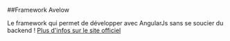 ##Framework Avelow

Le framework qui permet de développer avec AngularJs sans se soucier du backend !
[Plus d'infos sur le site officiel](http://www.avelow.fr)
